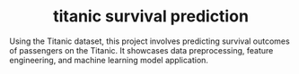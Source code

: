
<h1 align="center">titanic survival prediction</h1>

Using the Titanic dataset, this project involves predicting survival outcomes of passengers on the Titanic. It showcases data preprocessing, feature engineering, and machine learning model application.
